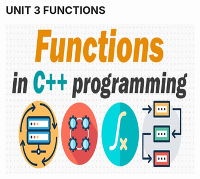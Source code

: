 # UNIT 3 FUNCTIONS

<img alt="funciones" height="400" src="https://github.com/Up210188/Up210188_cpp/blob/main/imagenes/functions-in-c-featured-image.jpg"/> 

